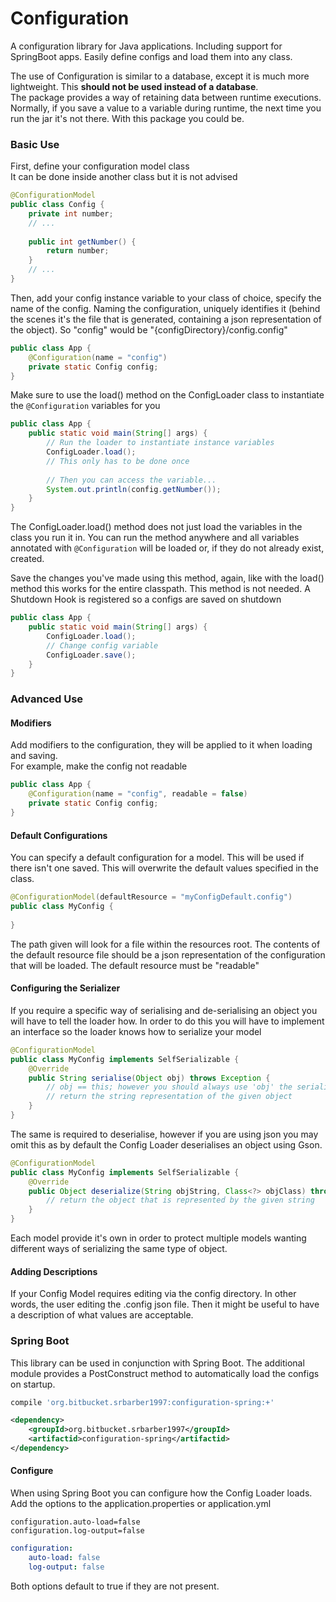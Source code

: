# Configuration

A configuration library for Java applications. Including support for SpringBoot apps.
Easily define configs and load them into any class.

The use of Configuration is similar to a database, except it is much more lightweight. This **should not be used instead of a database**.  
The package provides a way of retaining data between runtime executions. Normally, if you save a value to a variable during runtime, the next time you run the jar it's not there. With this package you could be.

### Basic Use
First, define your configuration model class  
It can be done inside another class but it is not advised
```java
@ConfigurationModel
public class Config {
    private int number;
    // ...
    
    public int getNumber() {
        return number;
    }
    // ...
}
```
Then, add your config instance variable to your class of
choice, specify the name of the config. Naming the
configuration, uniquely identifies it (behind the scenes
it's the file that is generated, containing a json
representation of the object). So "config" would be
"{configDirectory}/config.config"
```java
public class App {
    @Configuration(name = "config")
    private static Config config;
}
```
Make sure to use the load() method on the ConfigLoader class
to instantiate the ```@Configuration``` variables for you
```java
public class App {
    public static void main(String[] args) {
        // Run the loader to instantiate instance variables
        ConfigLoader.load();
        // This only has to be done once
        
        // Then you can access the variable...
        System.out.println(config.getNumber());
    }
}
```
The ConfigLoader.load() method does not just load the
variables in the class you run it in. You can run the
method anywhere and all variables annotated with
```@Configuration``` will be loaded or, if they
do not already exist, created.  
  
Save the changes you've made using this method, again,
like with the load() method this works for the entire
classpath. This method is not needed. A Shutdown Hook
is registered so a configs are saved on shutdown
```java
public class App {
    public static void main(String[] args) {
        ConfigLoader.load();
        // Change config variable
        ConfigLoader.save();
    }
}
```
### Advanced Use
#### Modifiers
Add modifiers to the configuration, they will be applied
to it when loading and saving.  
For example, make the config not readable
```java
public class App {
    @Configuration(name = "config", readable = false)
    private static Config config;
}
```
#### Default Configurations
You can specify a default configuration for a model.
This will be used if there isn't one saved. This will
overwrite the default values specified in the class.
```java
@ConfigurationModel(defaultResource = "myConfigDefault.config")
public class MyConfig {
    
}
```
The path given will look for a file within the resources root.
The contents of the default resource file should be a json
representation of the configuration that will be loaded. The
default resource must be "readable"

#### Configuring the Serializer
If you require a specific way of serialising and de-serialising
an object you will have to tell the loader how. In order to do this
you will have to implement an interface so the loader knows how to serialize your model
```java
@ConfigurationModel
public class MyConfig implements SelfSerializable {
    @Override
    public String serialise(Object obj) throws Exception {
        // obj == this; however you should always use 'obj' the serialise not 'this'
        // return the string representation of the given object
    }
}
```
The same is required to deserialise, however if you are using
json you may omit this as by default the Config Loader deserialises
an object using Gson.
```java
@ConfigurationModel
public class MyConfig implements SelfSerializable {
    @Override
    public Object deserialize(String objString, Class<?> objClass) throws Exception {
        // return the object that is represented by the given string    
    }
}
```

Each model provide it's own in order to protect
multiple models wanting different ways of serializing the
same type of object.

#### Adding Descriptions
If your Config Model requires editing via the config directory.
In other words, the user editing the .config json file. Then
it might be useful to have a description of what values are
acceptable.

### Spring Boot
This library can be used in conjunction with Spring Boot. The additional module
provides a PostConstruct method to automatically load the configs on startup.
```gradle
compile 'org.bitbucket.srbarber1997:configuration-spring:+'
```
```xml
<dependency>
    <groupId>org.bitbucket.srbarber1997</groupId>
    <artifactid>configuration-spring</artifactid>
</dependency>
```
#### Configure
When using Spring Boot you can configure how the
Config Loader loads. Add the options to the
application.properties or application.yml
```properties
configuration.auto-load=false
configuration.log-output=false
```
```yaml
configuration:
    auto-load: false
    log-output: false
```
Both options default to true if they are not present.